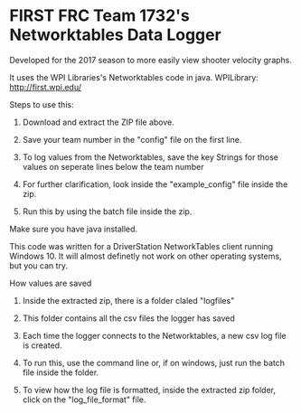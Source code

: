 # FIRST FRC Team 1732's Networktables Data Logger

Developed for the 2017 season to more easily view shooter velocity graphs.

It uses the WPI Libraries's Networktables code in java.
WPILibrary: http://first.wpi.edu/

Steps to use this:

1. Download and extract the ZIP file above.

2. Save your team number in the "config" file on the first line.

3. To log values from the Networktables, save the key Strings for those values on seperate lines below the team number

4. For further clarification, look inside the "example_config" file inside the zip.

5. Run this by using the batch file inside the zip.

Make sure you have java installed.

This code was written for a DriverStation NetworkTables client running Windows 10. It will almost definetly not work on other operating systems, but you can try.

How values are saved

1. Inside the extracted zip, there is a folder claled "logfiles"

2. This folder contains all the csv files the logger has saved

3. Each time the logger connects to the Networktables, a new csv log file is created.

4. To run this, use the command line or, if on windows, just run the batch file inside the folder.

5. To view how the log file is formatted, inside the extracted zip folder, click on the "log_file_format" file.
